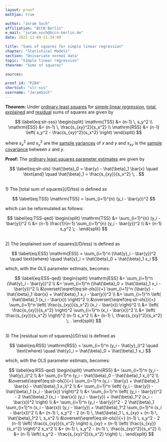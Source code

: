 ```yaml
---
layout: proof
mathjax: true

author: "Joram Soch"
affiliation: "BCCN Berlin"
e_mail: "joram.soch@bccn-berlin.de"
date: 2021-11-09 11:34:00

title: "Sums of squares for simple linear regression"
chapter: "Statistical Models"
section: "Univariate normal data"
topic: "Simple linear regression"
theorem: "Sums of squares"

sources:

proof_id: "P284"
shortcut: "slr-sss"
username: "JoramSoch"
---
```



**Theorem:** Under [ordinary least squares](/P/slr-ols) for [simple linear regression](/D/slr), [total](/D/tss), [explained](/D/ess) and [residual](/D/rss) sums of squares are given by

$$ \label{eq:slr-sss}
\begin{split}
\mathrm{TSS} &= (n-1) \, s_y^2 \\
\mathrm{ESS} &= (n-1) \, \frac{s_{xy}^2}{s_x^2} \\
\mathrm{RSS} &= (n-1) \left( s_y^2 - \frac{s_{xy}^2}{s_x^2} \right)
\end{split}
$$

where $s_x^2$ and $s_y^2$ are the [sample variances](/D/var-samp) of $x$ and $y$ and $s_{xy}$ is the [sample covariance](/D/cov-samp) between $x$ and $y$.


**Proof:** The [ordinary least squares parameter estimates](/P/slr-ols) are given by

$$ \label{eq:slr-ols}
\hat{\beta}_0 = \bar{y} - \hat{\beta}_1 \bar{x} \quad \text{and} \quad \hat{\beta}_1 = \frac{s_{xy}}{s_x^2} \; .
$$

<br>
1) The [total sum of squares](/D/tss) is defined as

$$ \label{eq:TSS}
\mathrm{TSS} = \sum_{i=1}^{n} (y_i - \bar{y})^2
$$

which can be reformulated as follows:

$$ \label{eq:TSS-qed}
\begin{split}
\mathrm{TSS} &= \sum_{i=1}^{n} (y_i - \bar{y})^2 \\
&= (n-1) \frac{1}{n-1} \sum_{i=1}^{n} (y_i - \bar{y})^2 \\
&= (n-1) s_y^2 \; .
\end{split}
$$

<br>
2) The [explained sum of squares](/D/ess) is defined as

$$ \label{eq:ESS}
\mathrm{ESS} = \sum_{i=1}^n (\hat{y}_i - \bar{y})^2 \quad \text{where} \quad \hat{y}_i = \hat{\beta}_0 + \hat{\beta}_1 x_i
$$

which, with the OLS parameter estimats, becomes:

$$ \label{eq:ESS-qed}
\begin{split}
\mathrm{ESS} &= \sum_{i=1}^n (\hat{y}_i - \bar{y})^2 \\
&= \sum_{i=1}^n (\hat{\beta}_0 + \hat{\beta}_1 x_i - \bar{y})^2 \\
&\overset{\eqref{eq:slr-ols}}{=} \sum_{i=1}^n (\bar{y} - \hat{\beta}_1 \bar{x} + \hat{\beta}_1 x_i - \bar{y})^2 \\
&= \sum_{i=1}^n \left( \hat{\beta}_1 (x_i - \bar{x}) \right)^2 \\
&\overset{\eqref{eq:slr-ols}}{=} \sum_{i=1}^n \left( \frac{s_{xy}}{s_x^2} (x_i - \bar{x}) \right)^2 \\
&= \left( \frac{s_{xy}}{s_x^2} \right)^2 \sum_{i=1}^n (x_i - \bar{x})^2 \\
&= \left( \frac{s_{xy}}{s_x^2} \right)^2 (n-1) s_x^2 \\
&= (n-1) \, \frac{s_{xy}^2}{s_x^2} \; .
\end{split}
$$

<br>
3) The [residual sum of squares](/D/rss) is defined as

$$ \label{eq:RSS}
\mathrm{RSS} = \sum_{i=1}^n (y_i - \hat{y}_i)^2 \quad \text{where} \quad \hat{y}_i = \hat{\beta}_0 + \hat{\beta}_1 x_i
$$

which, with the OLS parameter estimats, becomes:

$$ \label{eq:RSS-qed}
\begin{split}
\mathrm{RSS} &= \sum_{i=1}^n (y_i - \hat{y}_i)^2 \\
&= \sum_{i=1}^n (y_i - \hat{\beta}_0 - \hat{\beta}_1 x_i)^2 \\
&\overset{\eqref{eq:slr-ols}}{=} \sum_{i=1}^n (y_i - \bar{y} + \hat{\beta}_1 \bar{x} - \hat{\beta}_1 x_i)^2 \\
&= \sum_{i=1}^n \left( (y_i - \bar{y}) - \hat{\beta}_1 (x_i - \bar{x}) \right)^2 \\
&= \sum_{i=1}^n \left( (y_i - \bar{y})^2 - 2 \hat{\beta}_1 (x_i - \bar{x}) (y_i - \bar{y}) + \hat{\beta}_1^2 (x_i - \bar{x})^2 \right) \\
&= \sum_{i=1}^n (y_i - \bar{y})^2 - 2 \hat{\beta}_1 \sum_{i=1}^n (x_i - \bar{x}) (y_i - \bar{y}) + \hat{\beta}_1^2 \sum_{i=1}^n (x_i - \bar{x})^2 \\
&= (n-1) \, s_y^2 - 2 (n-1) \, \hat{\beta}_1 \, s_{xy} + (n-1) \, \hat{\beta}_1^2 \, s_x^2 \\
&\overset{\eqref{eq:slr-ols}}{=} (n-1) \, s_y^2 - 2 (n-1) \left( \frac{s_{xy}}{s_x^2} \right) s_{xy} + (n-1) \left( \frac{s_{xy}}{s_x^2} \right)^2 s_x^2 \\
&= (n-1) \, s_y^2 - (n-1) \, \frac{s_{xy}^2}{s_x^2} \\
&= (n-1) \left( s_y^2 - \frac{s_{xy}^2}{s_x^2} \right) \; .
\end{split}
$$